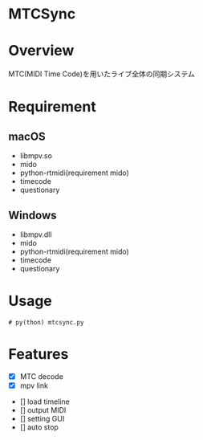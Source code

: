 # MTCSync

# Overview

MTC(MIDI Time Code)を用いたライブ全体の同期システム

# Requirement

## macOS
- libmpv.so
- mido
- python-rtmidi(requirement mido)
- timecode
- questionary

## Windows
- libmpv.dll
- mido
- python-rtmidi(requirement mido)
- timecode
- questionary

# Usage

```# py(thon) mtcsync.py```

# Features

- [x] MTC decode
- [x] mpv link
- [] load timeline
- [] output MIDI
- [] setting GUI
- [] auto stop